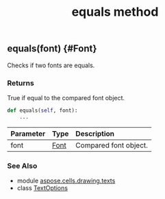 ﻿---
title: equals method
second_title: Aspose.Cells for Python via .NET API References
description: 
type: docs
weight: 20
url: /aspose.cells.drawing.texts/textoptions/equals/
is_root: false
---

## equals(font) {#Font}

Checks if two fonts are equals.


### Returns 


True if equal to the compared font object.


```python
def equals(self, font):
    ...
```


| Parameter | Type | Description |
| :- | :- | :- |
| font | [Font](/cells/python-net/aspose.cells/font) | Compared font object. |



### See Also
* module [aspose.cells.drawing.texts](../../)
* class [TextOptions](/cells/python-net/aspose.cells.drawing.texts/textoptions)
